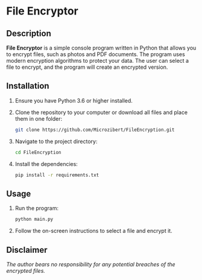 # File Encryptor

## Description

**File Encryptor** is a simple console program written in Python that allows you to encrypt files, such as photos and PDF documents. The program uses modern encryption algorithms to protect your data. The user can select a file to encrypt, and the program will create an encrypted version.

## Installation

1. Ensure you have Python 3.6 or higher installed.

2. Clone the repository to your computer or download all files and place them in one folder:

    ```bash
    git clone https://github.com/Microzibert/FileEncryption.git
    ```

3. Navigate to the project directory:

    ```bash
    cd FileEncryption
    ```

4. Install the dependencies:

    ```bash
    pip install -r requirements.txt
    ```

## Usage

1. Run the program:

    ```bash
    python main.py
    ```

2. Follow the on-screen instructions to select a file and encrypt it.

## Disclaimer

*The author bears no responsibility for any potential breaches of the encrypted files.*

